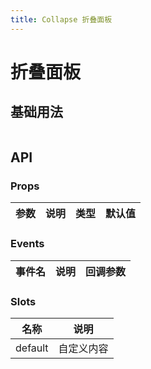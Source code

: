 ```yaml
---
title: Collapse 折叠面板
---
```


# 折叠面板

## 基础用法

```html

```

## API

### Props

| 参数 | 说明 | 类型 | 默认值 |
| --- | --- | --- | --- |

### Events

| 事件名 | 说明 | 回调参数 |
| --- | --- | --- |

### Slots

| 名称 | 说明 |
| --- | --- |
| default | 自定义内容 |
